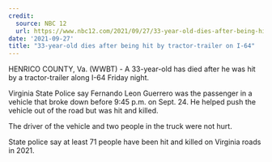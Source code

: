 ```yaml
---
credit:
  source: NBC 12
  url: https://www.nbc12.com/2021/09/27/33-year-old-dies-after-being-hit-by-tractor-trailer-i-64/
date: '2021-09-27'
title: "33-year-old dies after being hit by tractor-trailer on I-64"
---
```

HENRICO COUNTY, Va. (WWBT) - A 33-year-old has died after he was hit by a tractor-trailer along I-64 Friday night.

Virginia State Police say Fernando Leon Guerrero was the passenger in a vehicle that broke down before 9:45 p.m. on Sept. 24. He helped push the vehicle out of the road but was hit and killed.

The driver of the vehicle and two people in the truck were not hurt.

State police say at least 71 people have been hit and killed on Virginia roads in 2021.
